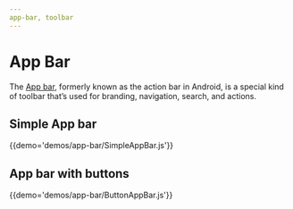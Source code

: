```yaml
---
app-bar, toolbar
---
```


# App Bar

The [App bar](https://material.io/guidelines/layout/structure.html#structure-app-bar), formerly known as the action bar in Android, is a special kind of toolbar that’s used for branding, navigation, search, and actions.

## Simple App bar

{{demo='demos/app-bar/SimpleAppBar.js'}}

## App bar with buttons

{{demo='demos/app-bar/ButtonAppBar.js'}}
